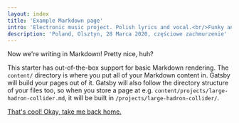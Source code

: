 ```yaml
---
layout: index
title: 'Example Markdown page'
intro: 'Electronic music project. Polish lyrics and vocal.<br/>Funky and moody beats.<br/>Also scenarios and audio performaces.'
description: 'Poland, Olsztyn, 28 Marca 2020, częściowe zachmurzenie'
---
```


Now we're writing in Markdown! Pretty nice, huh?

This starter has out-of-the-box support for basic Markdown rendering. The `content/` directory is where you put all of your Markdown content in. Gatsby will build your pages out of it. Gatsby will also follow the directory structure of your files too, so when you store a page at e.g. `content/projects/large-hadron-collider.md`, it will be built in `/projects/large-hadron-collider/`.

[That's cool! Okay, take me back home.](/)
